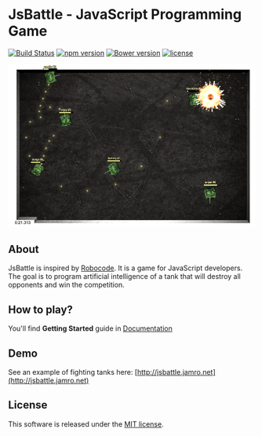 # JsBattle - JavaScript Programming Game

[![Build Status](https://travis-ci.org/jamro/jsbattle.svg?branch=master)](https://travis-ci.org/jamro/jsbattle)
[![npm version](https://badge.fury.io/js/jsbattle.svg)](https://badge.fury.io/js/jsbattle)
[![Bower version](https://badge.fury.io/bo/jsbattle.svg)](https://badge.fury.io/bo/jsbattle)
[![license](https://img.shields.io/github/license/jamro/jsbattle.svg)](https://opensource.org/licenses/MIT)

![alt text](/docs/img/screenshot.png)

## About
JsBattle is inspired by [Robocode](http://robocode.sourceforge.net/). It is a game for JavaScript developers. The goal is to program artificial intelligence of a tank that will destroy all opponents and win the competition.

## How to play?

You'll find **Getting Started** guide in [Documentation](/docs/README.md)

## Demo

See an example of fighting tanks here: [http://jsbattle.jamro.net](http://jsbattle.jamro.net)

## License

This software is released under the [MIT license](https://opensource.org/licenses/MIT).
